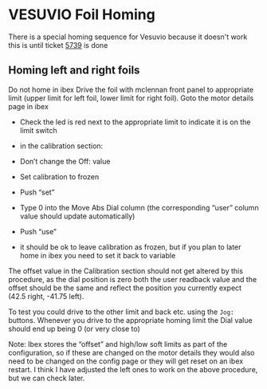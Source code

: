 # VESUVIO Foil Homing

There is a special homing sequence for Vesuvio because it doesn't work this is until ticket [5739](https://github.com/ISISComputingGroup/IBEX/issues/5739) is done

## Homing left and right foils

Do not home in ibex
Drive the foil with mclennan front panel to appropriate limit (upper limit for left foil, lower limit for right foil). 
Goto the motor details page in ibex

-	Check the led is red next to the appropriate limit to indicate it is on the limit switch 

-	in the calibration section:
-	Don’t change the Off: value 
-	Set calibration to frozen
-	Push “set”
-	Type 0 into the Move Abs Dial column (the corresponding “user” column value should update automatically)
-	Push “use”
-	it should be ok to leave calibration as frozen, but if you plan to later home in ibex you need to set it back to variable

The offset value in the Calibration section should not get altered by this procedure, as the dial position is zero both the user readback value and the offset should be the same and reflect the position you currently expect (42.5 right, -41.75 left). 

To test you could drive to the other limit and back etc. using the `Jog:` buttons. Whenever you drive to the appropriate homing limit the Dial value should end up being 0 (or very close to)

Note: Ibex stores the “offset” and high/low soft limits as part of the configuration, so if these are changed on the motor details they would also need to be changed on the config page or they will get reset on an ibex restart. I think I have adjusted the left ones to work on the above procedure, but we can check later.


